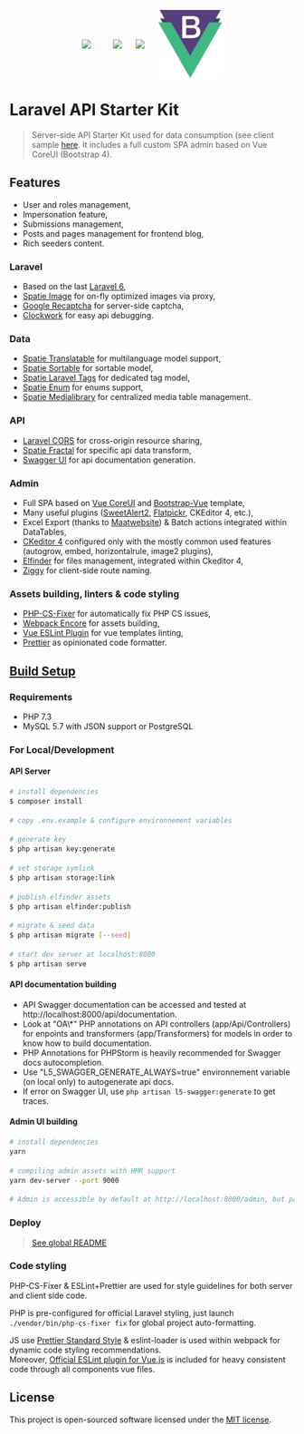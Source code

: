 <p align="center">
<a href="https://laravel.com/" target="_blank">
<img align="center" height="120" src="https://cdn.worldvectorlogo.com/logos/laravel-2.svg"/></a>
&nbsp;&nbsp;&nbsp;&nbsp;&nbsp;&nbsp;&nbsp;&nbsp;
<a href="https://swagger.io/" target="_blank">
<img align="center" height="120" src="https://seeklogo.com/images/S/swagger-logo-A49F73BAF4-seeklogo.com.png"/></a>
&nbsp;&nbsp;&nbsp;&nbsp;
<a href="https://coreui.io/vue/" target="_blank">
<img align="center" height="140" src="https://avatars1.githubusercontent.com/u/36859861"/></a>
&nbsp;&nbsp;&nbsp;&nbsp;
<a href="https://bootstrap-vue.js.org/" target="_blank">
<img align="center" height="120" src="https://raw.githubusercontent.com/bootstrap-vue/bootstrap-vue/dev/static/logo.png"></a>
</p>

# Laravel API Starter Kit

> Server-side API Starter Kit used for data consumption (see client sample [here](../client). It includes a full custom SPA admin based on Vue CoreUI (Bootstrap 4).

## Features

* User and roles management,
* Impersonation feature,
* Submissions management,
* Posts and pages management for frontend blog,
* Rich seeders content.

### Laravel

* Based on the last [Laravel 6](https://laravel.com/),
* [Spatie Image](https://github.com/spatie/image) for on-fly optimized images via proxy,
* [Google Recaptcha](https://github.com/google/recaptcha) for server-side captcha,
* [Clockwork](https://github.com/itsgoingd/clockwork) for easy api debugging.

### Data

* [Spatie Translatable](https://github.com/spatie/laravel-translatable) for multilanguage model support,
* [Spatie Sortable](https://github.com/spatie/eloquent-sortable) for sortable model,
* [Spatie Laravel Tags](https://github.com/spatie/laravel-tags) for dedicated tag model,
* [Spatie Enum](https://github.com/spatie/enum) for enums support,
* [Spatie Medialibrary](https://github.com/spatie/laravel-medialibrary) for centralized media table management.

### API

* [Laravel CORS](https://github.com/barryvdh/laravel-cors) for cross-origin resource sharing,
* [Spatie Fractal](https://github.com/spatie/laravel-fractal) for specific api data transform,
* [Swagger UI](https://github.com/darkaonline/l5-swagger) for api documentation generation.

### Admin

* Full SPA based on [Vue CoreUI](https://github.com/coreui/coreui-free-vue-admin-template) and [Bootstrap-Vue](https://bootstrap-vue.js.org) template,
* Many useful plugins ([SweetAlert2](https://limonte.github.io/sweetalert2/), [Flatpickr](https://chmln.github.io/flatpickr/), CKEditor 4, etc.),
* Excel Export (thanks to [Maatwebsite](https://github.com/Maatwebsite/Laravel-Excel)) & Batch actions integrated within DataTables,
* [CKeditor 4](https://ckeditor.com/ckeditor-4/) configured only with the mostly common used features (autogrow, embed, horizontalrule, image2 plugins),
* [Elfinder](barryvdh/laravel-elfinder) for files management, integrated within Ckeditor 4,
* [Ziggy](https://github.com/tightenco/ziggy) for client-side route naming.

### Assets building, linters & code styling

* [PHP-CS-Fixer](https://github.com/FriendsOfPHP/PHP-CS-Fixer) for automatically fix PHP CS issues,
* [Webpack Encore](https://github.com/symfony/webpack-encore) for assets building,
* [Vue ESLint Plugin](https://github.com/vuejs/eslint-plugin-vue) for vue templates linting,
* [Prettier](https://github.com/prettier/prettier) as opinionated code formatter.

## [Build Setup](#setup)

### Requirements

* PHP 7.3
* MySQL 5.7 with JSON support or PostgreSQL

### For Local/Development

#### API Server

``` bash
# install dependencies
$ composer install

# copy .env.example & configure environnement variables

# generate key
$ php artisan key:generate

# set storage symlink
$ php artisan storage:link

# publish elfinder assets
$ php artisan elfinder:publish

# migrate & seed data
$ php artisan migrate [--seed]

# start dev server at localhost:8000
$ php artisan serve
```

#### API documentation building

* API Swagger documentation can be accessed and tested at http://localhost:8000/api/documentation.
* Look at "OA\\*" PHP annotations on API controllers (app/Api/Controllers) for enpoints and transformers (app/Transformers) for models in order to know how to build documentation.
* PHP Annotations for PHPStorm is heavily recommended for Swagger docs autocompletion.
* Use "L5_SWAGGER_GENERATE_ALWAYS=true" environnement variable (on local only) to autogenerate api docs.
* If error on Swagger UI, use `php artisan l5-swagger:generate` to get traces.

#### Admin UI building

``` bash
# install dependencies
yarn

# compiling admin assets with HMR support
yarn dev-server --port 9000

# Admin is accessible by default at http://localhost:8000/admin, but path can be customized via APP_ADMIN_PATH environment variable
```

### Deploy

> [See global README](../../../#deploy)

### Code styling

PHP-CS-Fixer & ESLint+Prettier are used for style guidelines for both server and client side code.

PHP is pre-configured for official Laravel styling, just launch `./vendor/bin/php-cs-fixer fix` for global project auto-formatting.

JS use [Prettier Standard Style](https://github.com/prettier/prettier/) & eslint-loader is used within webpack for dynamic code styling recommendations.  
Moreover, [Official ESLint plugin for Vue.js](https://github.com/vuejs/eslint-plugin-vue) is included for heavy consistent code through all components vue files.

## License

This project is open-sourced software licensed under the [MIT license](https://adr1enbe4udou1n.mit-license.org).
